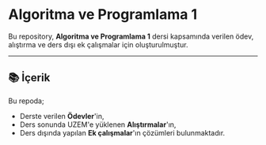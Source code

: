 # Algoritma ve Programlama 1

Bu repository, **Algoritma ve Programlama 1** dersi kapsamında verilen ödev, alıştırma ve ders dışı ek çalışmalar için oluşturulmuştur.

---

## 📚 İçerik

Bu repoda;
- Derste verilen **Ödevler**'in,
- Ders sonunda UZEM'e yüklenen **Alıştırmalar**'ın,
- Ders dışında yapılan **Ek çalışmalar**'ın
çözümleri bulunmaktadır.
